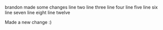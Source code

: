 
brandon made some changes
line two
line three
line four
line five
line six
line seven
line eight
line twelve



Made a new change :)